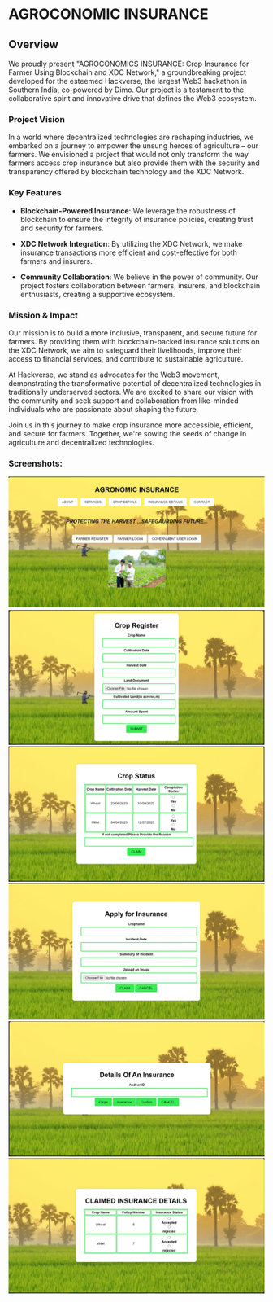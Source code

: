 # AGROCONOMIC INSURANCE

## Overview

We proudly present "AGROCONOMICS INSURANCE: Crop Insurance for Farmer Using Blockchain and XDC Network," a groundbreaking project developed for the esteemed Hackverse, the largest Web3 hackathon in Southern India, co-powered by Dimo. Our project is a testament to the collaborative spirit and innovative drive that defines the Web3 ecosystem.

### Project Vision

In a world where decentralized technologies are reshaping industries, we embarked on a journey to empower the unsung heroes of agriculture – our farmers. We envisioned a project that would not only transform the way farmers access crop insurance but also provide them with the security and transparency offered by blockchain technology and the XDC Network.

### Key Features

- **Blockchain-Powered Insurance**: We leverage the robustness of blockchain to ensure the integrity of insurance policies, creating trust and security for farmers.

- **XDC Network Integration**: By utilizing the XDC Network, we make insurance transactions more efficient and cost-effective for both farmers and insurers.

- **Community Collaboration**: We believe in the power of community. Our project fosters collaboration between farmers, insurers, and blockchain enthusiasts, creating a supportive ecosystem.

### Mission & Impact

Our mission is to build a more inclusive, transparent, and secure future for farmers. By providing them with blockchain-backed insurance solutions on the XDC Network, we aim to safeguard their livelihoods, improve their access to financial services, and contribute to sustainable agriculture.

At Hackverse, we stand as advocates for the Web3 movement, demonstrating the transformative potential of decentralized technologies in traditionally underserved sectors. We are excited to share our vision with the community and seek support and collaboration from like-minded individuals who are passionate about shaping the future.

Join us in this journey to make crop insurance more accessible, efficient, and secure for farmers. Together, we're sowing the seeds of change in agriculture and decentralized technologies.
 
### Screenshots:
![Alt text](<sample of this project/page1.png>)
![Alt text](<sample of this project/page 2.png>)
![Alt text](<sample of this project/page3.png>)
![Alt text](<sample of this project/page4.png>)
![Alt text](<sample of this project/page5.png>)
![Alt text](<sample of this project/page6.png>)